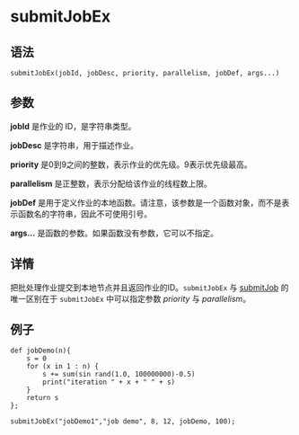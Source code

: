 # submitJobEx

## 语法

`submitJobEx(jobId, jobDesc, priority, parallelism, jobDef,
args...)`

## 参数

**jobId** 是作业的 ID，是字符串类型。

**jobDesc** 是字符串，用于描述作业。

**priority** 是0到9之间的整数，表示作业的优先级。9表示优先级最高。

**parallelism** 是正整数，表示分配给该作业的线程数上限。

**jobDef** 是用于定义作业的本地函数。请注意，该参数是一个函数对象，而不是表示函数名的字符串，因此不可使用引号。

**args...** 是函数的参数。如果函数没有参数，它可以不指定。

## 详情

把批处理作业提交到本地节点并且返回作业的ID。`submitJobEx` 与 [submitJob](submitJob.html) 的唯一区别在于 `submitJobEx`
中可以指定参数 *priority* 与 *parallelism*。

## 例子

```
def jobDemo(n){
    s = 0
    for (x in 1 : n) {
        s += sum(sin rand(1.0, 100000000)-0.5)
        print("iteration " + x + " " + s)
    }
    return s
};

submitJobEx("jobDemo1","job demo", 8, 12, jobDemo, 100);
```


